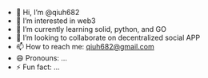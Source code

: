 - 👋 Hi, I’m @qiuh682
- 👀 I’m interested in web3 
- 🌱 I’m currently learning solid, python, and GO
- 💞️ I’m looking to collaborate on decentralized social APP
- 📫 How to reach me: qiuh682@gmail.com
- 😄 Pronouns: ...
- ⚡ Fun fact: ...

<!---
qiuh682/qiuh682 is a ✨ special ✨ repository because its `README.md` (this file) appears on your GitHub profile.
You can click the Preview link to take a look at your changes.
--->

